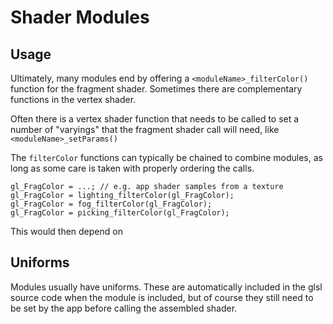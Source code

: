 # Shader Modules

## Usage

Ultimately, many modules end by offering a `<moduleName>_filterColor()`
function for the fragment shader. Sometimes there are complementary functions
in the vertex shader.

Often there is a vertex shader function that needs to be called to set
a number of "varyings" that the fragment shader call will need, like
`<moduleName>_setParams()`

The `filterColor` functions can typically be chained to combine modules, as
long as some care is taken with properly ordering the calls.
```
gl_FragColor = ...; // e.g. app shader samples from a texture
gl_FragColor = lighting_filterColor(gl_FragColor);
gl_FragColor = fog_filterColor(gl_FragColor);
gl_FragColor = picking_filterColor(gl_FragColor);
```

This would then depend on 

## Uniforms

Modules usually have uniforms. These are automatically included in the glsl
source code when the module is included, but of course they still need to be
set by the app before calling the assembled shader.
